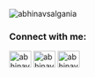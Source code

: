 <p align="left"> <img src="https://komarev.com/ghpvc/?username=abhinavsalgania&label=Profile%20views&color=0e75b6&style=flat" alt="abhinavsalgania" /> </p>

<h3 align="left">Connect with me:</h3>
<p align="left">
<a href="https://twitter.com/abhinavsalgania" target="blank"><img align="center" src="https://raw.githubusercontent.com/rahuldkjain/github-profile-readme-generator/master/src/images/icons/Social/twitter.svg" alt="abhinavsalgania" height="30" width="40" /></a>
<a href="https://www.linkedin.com/in/abhinav-s-4837011a0/" target="blank"><img align="center" src="https://raw.githubusercontent.com/rahuldkjain/github-profile-readme-generator/master/src/images/icons/Social/linked-in-alt.svg" alt="abhinav-s" height="30" width="40" /></a>
<a href="https://instagram.com/abhinav_salgania" target="blank"><img align="center" src="https://raw.githubusercontent.com/rahuldkjain/github-profile-readme-generator/master/src/images/icons/Social/instagram.svg" alt="abhinav_salgania" height="30" width="40" /></a>
</p>

<!---
AbhinavSalgania/AbhinavSalgania is a ✨ special ✨ repository because its `README.md` (this file) appears on your GitHub profile.
You can click the Preview link to take a look at your changes.
--->
